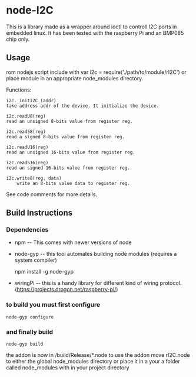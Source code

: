 node-I2C
========

This is a library made as a wrapper around ioctl to controll I2C ports in 
embedded linux.  It has been tested with the raspberry Pi and an BMP085 chip
only.


Usage
-----

rom nodejs script include with
    var i2c = require('./path/to/module/rI2C')
or place module in an appropriate node_modules directory.

Functions:

    i2c._initI2C_(addr)
	take address addr of the device. It initialize the device.

    i2c.readU8(reg)
	read an unsigned 8-bits value from register reg.

    i2c.readS8(reg)
	read a signed 8-bits value from register reg.

    i2c.readU16(reg)
	read an unsigned 16-bits value from register reg.

    i2c.readS16(reg)
	read an signed 16-bits value from register reg.

    i2c.write8(reg, data)
    	write an 8-bits value data to register reg.

See code comments for more details.


Build Instructions
------------------

### Dependencies
* npm -- This comes with newer versions of node 
* node-gyp -- this tool automates building node modules (requires a system compiler)

    npm install -g node-gyp

* wiringPi -- this is a handy library for different kind of wiring protocol. (https://projects.drogon.net/raspberry-pi/)

### to build you must first configure
    node-gyp configure
### and finally build
    node-gyp build

the addon is now in /build/Release/*.node
to use the addon move rI2C.node to either the global node_modules directory or
place it in a your a folder called node_modules with in your project directory



